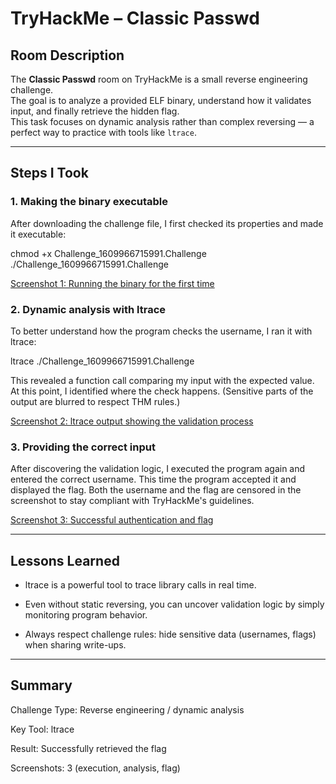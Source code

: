 # TryHackMe – Classic Passwd

## Room Description
The **Classic Passwd** room on TryHackMe is a small reverse engineering challenge.  
The goal is to analyze a provided ELF binary, understand how it validates input, and finally retrieve the hidden flag.  
This task focuses on dynamic analysis rather than complex reversing — a perfect way to practice with tools like `ltrace`.

---

## Steps I Took

### 1. Making the binary executable
After downloading the challenge file, I first checked its properties and made it executable:

chmod +x Challenge_1609966715991.Challenge
 ./Challenge_1609966715991.Challenge

[Screenshot 1: Running the binary for the first time](./screenshots/01-run-binary.png)

### 2. Dynamic analysis with ltrace

To better understand how the program checks the username, I ran it with ltrace:

ltrace ./Challenge_1609966715991.Challenge

This revealed a function call comparing my input with the expected value.
At this point, I identified where the check happens. (Sensitive parts of the output are blurred to respect THM rules.)

[Screenshot 2: ltrace output showing the validation process](./screenshots/02-ltrace.png)

### 3. Providing the correct input

After discovering the validation logic, I executed the program again and entered the correct username.
This time the program accepted it and displayed the flag.
Both the username and the flag are censored in the screenshot to stay compliant with TryHackMe's guidelines.

[Screenshot 3: Successful authentication and flag](./screenshots/03-flag.png)

---

## Lessons Learned

- ltrace is a powerful tool to trace library calls in real time.

- Even without static reversing, you can uncover validation logic by simply monitoring program behavior.

- Always respect challenge rules: hide sensitive data (usernames, flags) when sharing write-ups.

---

## Summary

Challenge Type: Reverse engineering / dynamic analysis

Key Tool: ltrace

Result: Successfully retrieved the flag

Screenshots: 3 (execution, analysis, flag)
